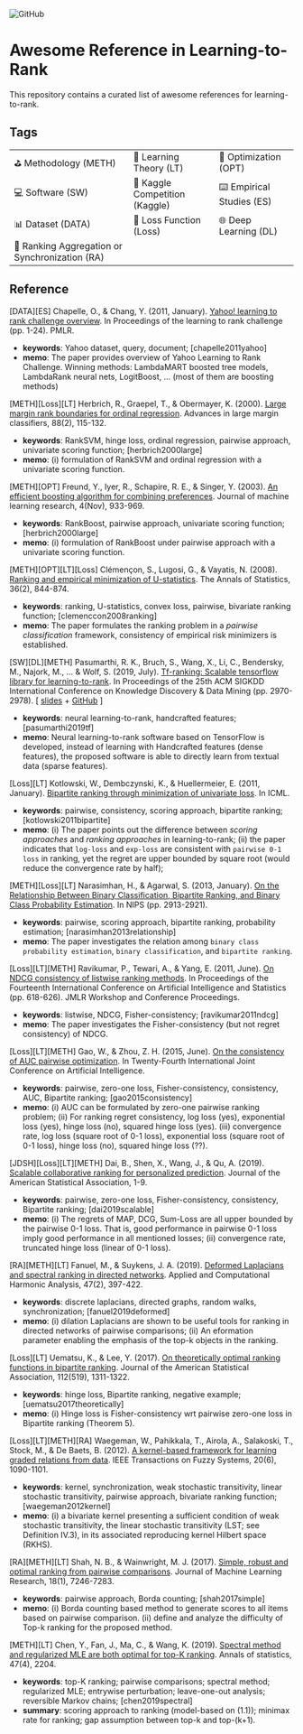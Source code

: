 ![GitHub](https://img.shields.io/badge/License-MIT-lightgrey.svg)

# Awesome Reference in Learning-to-Rank

This repository contains a curated list of awesome references for learning-to-rank.

## Tags

| | | |
|-|-|-|
| :golf: Methodology (METH) | :blue_book: Learning Theory (LT) | :dart: Optimization (OPT) | 
| :computer: Software (SW) | :duck: Kaggle Competition (Kaggle) | :keyboard: Empirical Studies (ES) |
| :bar_chart: Dataset (DATA) | :goal_net: Loss Function (Loss) | :globe_with_meridians: Deep Learning (DL) | 
| :arrows_counterclockwise: Ranking Aggregation or Synchronization (RA) |


## Reference

[DATA][ES] Chapelle, O., & Chang, Y. (2011, January). [Yahoo! learning to rank challenge overview](http://proceedings.mlr.press/v14/chapelle11a). In Proceedings of the learning to rank challenge (pp. 1-24). PMLR. 

- **keywords**: Yahoo dataset, query, document; [chapelle2011yahoo]
- **memo**: The paper provides overview of Yahoo Learning to Rank Challenge. Winning methods: LambdaMART boosted tree models, LambdaRank neural nets, LogitBoost, ... (most of them are boosting methods)

[METH][Loss][LT] Herbrich, R., Graepel, T., & Obermayer, K. (2000). [Large margin rank boundaries for ordinal regression](https://scholar.google.com/scholar?hl=en&as_sdt=0%2C5&q=Large+margin+rank+boundaries+for+ordinal+regression&btnG=). Advances in large margin classifiers, 88(2), 115-132.

- **keywords**: RankSVM, hinge loss, ordinal regression, pairwise approach, univariate scoring function; [herbrich2000large]
- **memo**: (i) formulation of RankSVM and ordinal regression with a univariate scoring function.

[METH][OPT] Freund, Y., Iyer, R., Schapire, R. E., & Singer, Y. (2003). [An efficient boosting algorithm for combining preferences](https://www.jmlr.org/papers/volume4/freund03a/freund03a.pdf). Journal of machine learning research, 4(Nov), 933-969.

- **keywords**: RankBoost, pairwise approach, univariate scoring function; [herbrich2000large]
- **memo**: (i) formulation of RankBoost under pairwise approach with a univariate scoring function. 


[METH][OPT][LT][Loss] Clémençon, S., Lugosi, G., & Vayatis, N. (2008). [Ranking and empirical minimization of U-statistics](https://projecteuclid.org/journals/annals-of-statistics/volume-36/issue-2/Ranking-and-Empirical-Minimization-of-U-statistics/10.1214/009052607000000910.full). The Annals of Statistics, 36(2), 844-874. 

- **keywords**: ranking, U-statistics, convex loss, pairwise, bivariate ranking function; [clemenccon2008ranking]
- **memo**: The paper formulates the ranking problem in a *pairwise classification* framework, consistency of empirical risk minimizers is established.

[SW][DL][METH] Pasumarthi, R. K., Bruch, S., Wang, X., Li, C., Bendersky, M., Najork, M., ... & Wolf, S. (2019, July). [Tf-ranking: Scalable tensorflow library for learning-to-rank](https://dl.acm.org/doi/abs/10.1145/3292500.3330677). In Proceedings of the 25th ACM SIGKDD International Conference on Knowledge Discovery & Data Mining (pp. 2970-2978). [ [slides](https://github.com/tensorflow/ranking) + [GitHub](https://github.com/tensorflow/ranking) ] 

- **keywords**: neural learning-to-rank, handcrafted features; [pasumarthi2019tf]
- **memo**: Neural learning-to-rank software based on TensorFlow is developed, instead of learning with Handcrafted features (dense features), the proposed software is able to directly learn from textual data (sparse features).


[Loss][LT] Kotlowski, W., Dembczynski, K., & Huellermeier, E. (2011, January). [Bipartite ranking through minimization of univariate loss](https://icml.cc/2011/papers/567_icmlpaper.pdf). In ICML. 

- **keywords**: pairwise, consistency, scoring approach, bipartite ranking; [kotlowski2011bipartite]
- **memo**: (i) The paper points out the difference between *scoring approaches* and *ranking approaches* in learning-to-rank; (ii) the paper indicates that `log-loss` and `exp-loss` are consistent with `pairwise 0-1 loss` in ranking, yet the regret are upper bounded by square root (would reduce the convergence rate by half); 

[METH][Loss][LT] Narasimhan, H., & Agarwal, S. (2013, January). [On the Relationship Between Binary Classification, Bipartite Ranking, and Binary Class Probability Estimation](http://clweb.csa.iisc.ac.in/harikrishna/Papers/Classification-ranking-cpe/nips-13-relationship-classification-ranking-cpe.pdf). In NIPS (pp. 2913-2921). 

- **keywords**: pairwise, scoring approach, bipartite ranking, probability estimation; [narasimhan2013relationship]
- **memo**: The paper investigates the relation among `binary class probability estimation`, `binary classification`, and `bipartite ranking`. 


[Loss][LT][METH] Ravikumar, P., Tewari, A., & Yang, E. (2011, June). [On NDCG consistency of listwise ranking methods](http://proceedings.mlr.press/v15/ravikumar11a.html). In Proceedings of the Fourteenth International Conference on Artificial Intelligence and Statistics (pp. 618-626). JMLR Workshop and Conference Proceedings. 

- **keywords**: listwise, NDCG, Fisher-consistency; [ravikumar2011ndcg]
- **memo**: The paper investigates the Fisher-consistency (but not regret consistency) of NDCG. 

[Loss][LT][METH] Gao, W., & Zhou, Z. H. (2015, June). [On the consistency of AUC pairwise optimization](https://www.aaai.org/ocs/index.php/IJCAI/IJCAI15/paper/viewPDFInterstitial/11320/10793). In Twenty-Fourth International Joint Conference on Artificial Intelligence. 

- **keywords**: pairwise, zero-one loss, Fisher-consistency, consistency, AUC, Bipartite ranking; [gao2015consistency]
- **memo**: (i) AUC can be formulated by zero-one pairwise ranking problem; (ii) For ranking regret consistency, log loss (yes), exponential loss (yes), hinge loss (no), squared hinge loss (yes). (iii) convergence rate, log loss (square root of 0-1 loss), exponential loss (square root of 0-1 loss), hinge loss (no), squared hinge loss (??).

[JDSH][Loss][LT][METH] Dai, B., Shen, X., Wang, J., & Qu, A. (2019). [Scalable collaborative ranking for personalized prediction](https://doi.org/10.1080/01621459.2019.1691562). Journal of the American Statistical Association, 1-9. 

- **keywords**: pairwise, zero-one loss, Fisher-consistency, consistency, Bipartite ranking; [dai2019scalable]
- **memo**: (i) The regrets of MAP, DCG, Sum-Loss are all upper bounded by the pairwise 0-1 loss. That is, good performance in pairwise 0-1 loss imply good performance in all mentioned losses; (ii) convergence rate, truncated hinge loss (linear of 0-1 loss).

[RA][METH][LT] Fanuel, M., & Suykens, J. A. (2019). [Deformed Laplacians and spectral ranking in directed networks](https://arxiv.org/pdf/1511.00492.pdf). Applied and Computational Harmonic Analysis, 47(2), 397-422. 

- **keywords**: discrete laplacians, directed graphs, random walks, synchronization; [fanuel2019deformed]
- **memo**: (i) dilation Laplacians are shown to be useful tools for ranking in directed networks of pairwise comparisons; (ii) An eformation parameter enabling the emphasis of the top-k objects in the ranking.

[Loss][LT] Uematsu, K., & Lee, Y. (2017). [On theoretically optimal ranking functions in bipartite ranking](http://citeseerx.ist.psu.edu/viewdoc/download?doi=10.1.1.452.2387&rep=rep1&type=pdf). Journal of the American Statistical Association, 112(519), 1311-1322. 

- **keywords**: hinge loss, Bipartite ranking, negative example; [uematsu2017theoretically]
- **memo**: (i) Hinge loss is Fisher-consistency wrt pairwise zero-one loss in Bipartite ranking (Theorem 5).

[Loss][LT][METH][RA] Waegeman, W., Pahikkala, T., Airola, A., Salakoski, T., Stock, M., & De Baets, B. (2012). [A kernel-based framework for learning graded relations from data](https://ieeexplore.ieee.org/stamp/stamp.jsp?tp=&arnumber=6179986). IEEE Transactions on Fuzzy Systems, 20(6), 1090-1101.

- **keywords**: kernel, synchronization, weak stochastic transitivity, linear stochastic transitivity, pairwise approach, bivariate ranking function; [waegeman2012kernel]
- **memo**: (i) a bivariate kernel presenting a sufficient condition of weak stochastic transitivity, the linear stochastic transitivity (LST; see Definition IV.3), in its associated reproducing kernel Hilbert space (RKHS).

[RA][METH][LT] Shah, N. B., & Wainwright, M. J. (2017). [Simple, robust and optimal ranking from pairwise comparisons](https://www.jmlr.org/papers/volume18/16-206/16-206.pdf). Journal of Machine Learning Research, 18(1), 7246-7283.

- **keywords**: pairwise approach, Borda counting; [shah2017simple]
- **memo**: (i) Borda counting based method to generate scores to all items based on pairwise comparison. (ii) define and analyze the difficulty of Top-k ranking for the proposed method.

[METH][LT] Chen, Y., Fan, J., Ma, C., & Wang, K. (2019). [Spectral method and regularized MLE are both optimal for top-K ranking](https://www.ncbi.nlm.nih.gov/pmc/articles/PMC6785035/). Annals of statistics, 47(4), 2204.

- **keywords**: top-K ranking; pairwise comparisons; spectral method; regularized MLE; entrywise perturbation; leave-one-out analysis; reversible Markov chains; [chen2019spectral]
- **summary**: scoring approach to ranking (model-based on (1.1)); minimax rate for ranking; gap assumption between top-k and top-(k+1).
